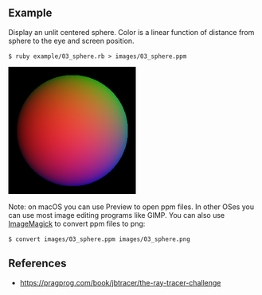 ## Example

Display an unlit centered sphere. Color is a linear function of distance from sphere to the eye and screen position.

    $ ruby example/03_sphere.rb > images/03_sphere.ppm

<img alt="Image of a sphere" src="/images/03_sphere.png?raw=true" />

Note: on macOS you can use Preview to open ppm files. In other OSes you can use most image editing programs like GIMP. You can also use [ImageMagick](https://imagemagick.org) to convert ppm files to png:

    $ convert images/03_sphere.ppm images/03_sphere.png

## References

- <https://pragprog.com/book/jbtracer/the-ray-tracer-challenge>
